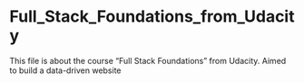 # Full_Stack_Foundations_from_Udacity
This file is about the course “Full Stack Foundations” from Udacity. Aimed to build a data-driven website
